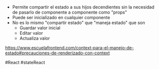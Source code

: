 * Permite compartir el estado a sus hijos decendientes sin la necesidad de pasarlo de componente a componente como "props"
* Puede ser inicializado en cualquier componente
* No es lo mismo "compartir estado" que "maneja estado" que son
	* Guardar valor inicial
	* Editar valor
	* Actualiza valor


https://www.escuelafrontend.com/context-para-el-manejo-de-estado#precauciones-de-renderizado-con-context


#React 
#stateReact 
